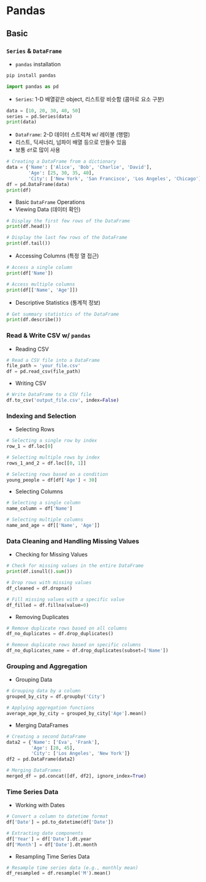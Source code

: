 # Pandas 

## Basic

### `Series` & `DataFrame`

- `pandas` installation

```python
pip install pandas

import pandas as pd
```

- `Series`: 1-D 배열같은 object, 리스트랑 비슷함 (콤마로 요소 구분)

```python
data = [10, 20, 30, 40, 50]
series = pd.Series(data)
print(data)
```

- `DataFrame`: 2-D 데이터 스트럭쳐 w/ 레이블 (행렬)
- 리스트, 딕셔너리, 넘파이 배열 등으로 만들수 있음
- 보통 `df`로 많이 사용

```python
# Creating a DataFrame from a dictionary
data = {'Name': ['Alice', 'Bob', 'Charlie', 'David'],
        'Age': [25, 30, 35, 40],
        'City': ['New York', 'San Francisco', 'Los Angeles', 'Chicago']}
df = pd.DataFrame(data)
print(df)
```

- Basic `DataFrame` Operations
- Viewing Data (데이터 확인)

```python
# Display the first few rows of the DataFrame
print(df.head())

# Display the last few rows of the DataFrame
print(df.tail())
```

- Accessing Columns (특정 열 접근)

```python
# Access a single column
print(df['Name'])

# Access multiple columns
print(df[['Name', 'Age']])
```

- Descriptive Statistics (통계적 정보)

```python
# Get summary statistics of the DataFrame
print(df.describe())
```

### Read & Write CSV w/ `pandas`

- Reading CSV

```python
# Read a CSV file into a DataFrame
file_path = 'your_file.csv'
df = pd.read_csv(file_path)
```

- Writing CSV

```python
# Write DataFrame to a CSV file
df.to_csv('output_file.csv', index=False)
```

### Indexing and Selection

- Selecting Rows

```python
# Selecting a single row by index
row_1 = df.loc[0]

# Selecting multiple rows by index
rows_1_and_2 = df.loc[[0, 1]]

# Selecting rows based on a condition
young_people = df[df['Age'] < 30]
```

- Selecting Columns

```python
# Selecting a single column
name_column = df['Name']

# Selecting multiple columns
name_and_age = df[['Name', 'Age']]
```

### Data Cleaning and Handling Missing Values

- Checking for Missing Values

```python
# Check for missing values in the entire DataFrame
print(df.isnull().sum())

# Drop rows with missing values
df_cleaned = df.dropna()

# Fill missing values with a specific value
df_filled = df.fillna(value=0)
```

- Removing Duplicates

```python
# Remove duplicate rows based on all columns
df_no_duplicates = df.drop_duplicates()

# Remove duplicate rows based on specific columns
df_no_duplicates_name = df.drop_duplicates(subset=['Name'])
```

### Grouping and Aggregation

- Grouping Data

```python
# Grouping data by a column
grouped_by_city = df.groupby('City')

# Applying aggregation functions
average_age_by_city = grouped_by_city['Age'].mean()
```

- Merging DataFrames

```python
# Creating a second DataFrame
data2 = {'Name': ['Eva', 'Frank'],
         'Age': [28, 45],
         'City': ['Los Angeles', 'New York']}
df2 = pd.DataFrame(data2)

# Merging DataFrames
merged_df = pd.concat([df, df2], ignore_index=True)
```

### Time Series Data

- Working with Dates

```python
# Convert a column to datetime format
df['Date'] = pd.to_datetime(df['Date'])

# Extracting date components
df['Year'] = df['Date'].dt.year
df['Month'] = df['Date'].dt.month
```

- Resampling Time Series Data

```python
# Resample time series data (e.g., monthly mean)
df_resampled = df.resample('M').mean()
```